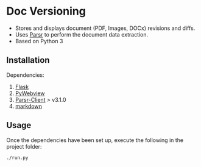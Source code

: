 # Doc Versioning

- Stores and displays document (PDF, Images, DOCx) revisions and diffs.
- Uses [Parsr](https://github.com/axa-group/Parsr) to perform the document data extraction.
- Based on Python 3

## Installation

Dependencies:
1. [Flask](https://flask.palletsprojects.com/en/1.1.x/installation/#install-flask)
2. [PyWebview](https://pywebview.flowrl.com/guide/installation.html#dependencies)
3. [Parsr-Client](https://pypi.org/project/parsr-client/) > v3.1.0
4. [markdown](https://python-markdown.github.io/install/)

## Usage

Once the dependencies have been set up, execute the following in the project folder:

``` sh
./run.py
```
